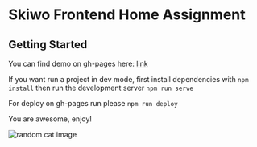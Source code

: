 # Skiwo Frontend Home Assignment

## Getting Started

You can find demo on gh-pages here: [link](https://cuteshaun.github.io/skiwo-vue-2/)

If you want run a project in dev mode,
first install dependencies with `npm install` then run the development server `npm run serve`

For deploy on gh-pages run please `npm run deploy`

You are awesome, enjoy!

![random cat image](https://placekitten.com/g/400/500)

